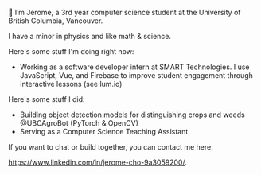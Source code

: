 👋 I’m Jerome, a 3rd year computer science student at the University of British Columbia, Vancouver.

I have a minor in physics and like math & science. 

Here's some stuff I'm doing right now: 
- Working as a software developer intern at SMART Technologies. I use JavaScript, Vue, and Firebase to improve student engagement through interactive lessons (see lum.io) 

Here's some stuff I did: 

- Building object detection models for distinguishing crops and weeds @UBCAgroBot (PyTorch & OpenCV)
- Serving as a Computer Science Teaching Assistant 

If you want to chat or build together, you can contact me here: 

https://www.linkedin.com/in/jerome-cho-9a3059200/. 

<!---
jeromecho/jeromecho is a ✨ special ✨ repository because its `README.md` (this file) appears on your GitHub profile.
You can click the Preview link to take a look at your changes.
--->
